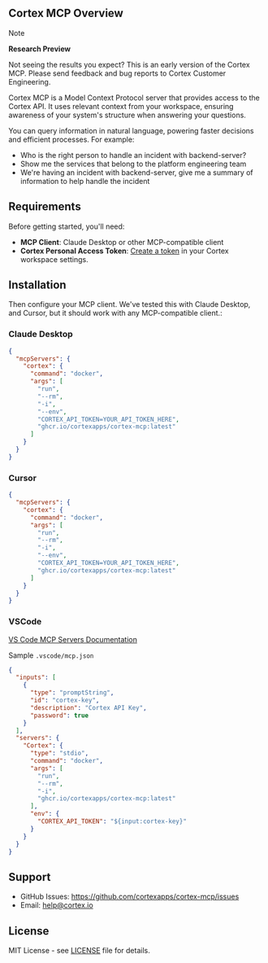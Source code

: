 ## Cortex MCP Overview

>[!NOTE]
>**Research Preview**
>
>Not seeing the results you expect? This is an early version of the Cortex MCP. Please send feedback and bug reports to Cortex Customer Engineering.

Cortex MCP is a Model Context Protocol server that provides access to the Cortex API. It uses relevant context from your workspace, ensuring awareness of your system's structure when answering your questions.

You can query information in natural language, powering faster decisions and efficient processes. For example:

- Who is the right person to handle an incident with backend-server?
- Show me the services that belong to the platform engineering team
- We're having an incident with backend-server, give me a summary of information to help handle the incident

## Requirements

Before getting started, you'll need:

- **MCP Client**: Claude Desktop or other MCP-compatible client
- **Cortex Personal Access Token**: [Create a token](https://docs.cortex.io/settings/api-keys/personal-tokens) in your Cortex workspace settings.

## Installation

Then configure your MCP client. We've tested this with Claude Desktop, and Cursor, but it should work with any MCP-compatible client.:

### Claude Desktop

```json
{
  "mcpServers": {
    "cortex": {
      "command": "docker",
      "args": [
        "run",
        "--rm",
        "-i",
        "--env",
        "CORTEX_API_TOKEN=YOUR_API_TOKEN_HERE",
        "ghcr.io/cortexapps/cortex-mcp:latest"
      ]
    }
  }
}
```


### Cursor

```json
{
  "mcpServers": {
    "cortex": {
      "command": "docker",
      "args": [
        "run",
        "--rm",
        "-i",
        "--env",
        "CORTEX_API_TOKEN=YOUR_API_TOKEN_HERE",
        "ghcr.io/cortexapps/cortex-mcp:latest"
      ]
    }
  }
}

```

### VSCode

[VS Code MCP Servers Documentation](https://code.visualstudio.com/docs/copilot/chat/mcp-servers)

Sample `.vscode/mcp.json`

```json
{
  "inputs": [
    {
      "type": "promptString",
      "id": "cortex-key",
      "description": "Cortex API Key",
      "password": true
    }
  ],
  "servers": {
    "Cortex": {
      "type": "stdio",
      "command": "docker",
      "args": [
        "run",
        "--rm",
        "-i",
        "ghcr.io/cortexapps/cortex-mcp:latest"
      ],
      "env": {
        "CORTEX_API_TOKEN": "${input:cortex-key}"
      }
    }
  }
}

```


## Support

- GitHub Issues: https://github.com/cortexapps/cortex-mcp/issues
- Email: help@cortex.io

## License

MIT License - see [LICENSE](LICENSE) file for details.
